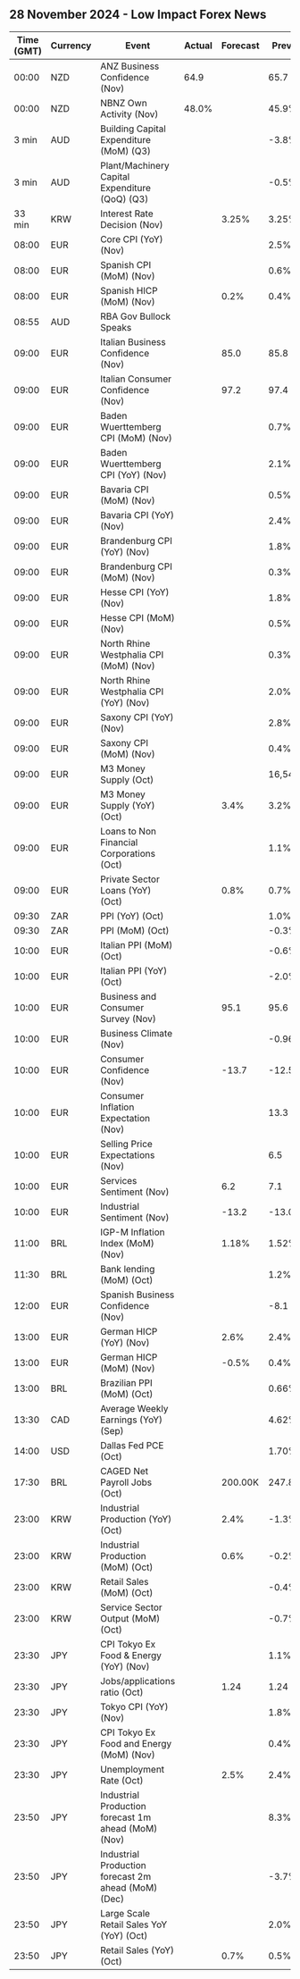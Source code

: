 ## 28 November 2024 - Low Impact Forex News

| Time (GMT) | Currency | Event | Actual | Forecast | Previous |
|------|----------|-------|--------|----------|----------|
| 00:00 | NZD | ANZ Business Confidence (Nov) | 64.9 |  | 65.7 |
| 00:00 | NZD | NBNZ Own Activity (Nov) | 48.0% |  | 45.9% |
| 3 min | AUD | Building Capital Expenditure (MoM) (Q3) |  |  | -3.8% |
| 3 min | AUD | Plant/Machinery Capital Expenditure (QoQ) (Q3) |  |  | -0.5% |
| 33 min | KRW | Interest Rate Decision (Nov) |  | 3.25% | 3.25% |
| 08:00 | EUR | Core CPI (YoY) (Nov) |  |  | 2.5% |
| 08:00 | EUR | Spanish CPI (MoM) (Nov) |  |  | 0.6% |
| 08:00 | EUR | Spanish HICP (MoM) (Nov) |  | 0.2% | 0.4% |
| 08:55 | AUD | RBA Gov Bullock Speaks |  |  |  |
| 09:00 | EUR | Italian Business Confidence (Nov) |  | 85.0 | 85.8 |
| 09:00 | EUR | Italian Consumer Confidence (Nov) |  | 97.2 | 97.4 |
| 09:00 | EUR | Baden Wuerttemberg CPI (MoM) (Nov) |  |  | 0.7% |
| 09:00 | EUR | Baden Wuerttemberg CPI (YoY) (Nov) |  |  | 2.1% |
| 09:00 | EUR | Bavaria CPI (MoM) (Nov) |  |  | 0.5% |
| 09:00 | EUR | Bavaria CPI (YoY) (Nov) |  |  | 2.4% |
| 09:00 | EUR | Brandenburg CPI (YoY) (Nov) |  |  | 1.8% |
| 09:00 | EUR | Brandenburg CPI (MoM) (Nov) |  |  | 0.3% |
| 09:00 | EUR | Hesse CPI (YoY) (Nov) |  |  | 1.8% |
| 09:00 | EUR | Hesse CPI (MoM) (Nov) |  |  | 0.5% |
| 09:00 | EUR | North Rhine Westphalia CPI (MoM) (Nov) |  |  | 0.3% |
| 09:00 | EUR | North Rhine Westphalia CPI (YoY) (Nov) |  |  | 2.0% |
| 09:00 | EUR | Saxony CPI (YoY) (Nov) |  |  | 2.8% |
| 09:00 | EUR | Saxony CPI (MoM) (Nov) |  |  | 0.4% |
| 09:00 | EUR | M3 Money Supply (Oct) |  |  | 16,548.7B |
| 09:00 | EUR | M3 Money Supply (YoY) (Oct) |  | 3.4% | 3.2% |
| 09:00 | EUR | Loans to Non Financial Corporations (Oct) |  |  | 1.1% |
| 09:00 | EUR | Private Sector Loans (YoY) (Oct) |  | 0.8% | 0.7% |
| 09:30 | ZAR | PPI (YoY) (Oct) |  |  | 1.0% |
| 09:30 | ZAR | PPI (MoM) (Oct) |  |  | -0.3% |
| 10:00 | EUR | Italian PPI (MoM) (Oct) |  |  | -0.6% |
| 10:00 | EUR | Italian PPI (YoY) (Oct) |  |  | -2.0% |
| 10:00 | EUR | Business and Consumer Survey (Nov) |  | 95.1 | 95.6 |
| 10:00 | EUR | Business Climate (Nov) |  |  | -0.96 |
| 10:00 | EUR | Consumer Confidence (Nov) |  | -13.7 | -12.5 |
| 10:00 | EUR | Consumer Inflation Expectation (Nov) |  |  | 13.3 |
| 10:00 | EUR | Selling Price Expectations (Nov) |  |  | 6.5 |
| 10:00 | EUR | Services Sentiment (Nov) |  | 6.2 | 7.1 |
| 10:00 | EUR | Industrial Sentiment (Nov) |  | -13.2 | -13.0 |
| 11:00 | BRL | IGP-M Inflation Index (MoM) (Nov) |  | 1.18% | 1.52% |
| 11:30 | BRL | Bank lending (MoM) (Oct) |  |  | 1.2% |
| 12:00 | EUR | Spanish Business Confidence (Nov) |  |  | -8.1 |
| 13:00 | EUR | German HICP (YoY) (Nov) |  | 2.6% | 2.4% |
| 13:00 | EUR | German HICP (MoM) (Nov) |  | -0.5% | 0.4% |
| 13:00 | BRL | Brazilian PPI (MoM) (Oct) |  |  | 0.66% |
| 13:30 | CAD | Average Weekly Earnings (YoY) (Sep) |  |  | 4.62% |
| 14:00 | USD | Dallas Fed PCE (Oct) |  |  | 1.70% |
| 17:30 | BRL | CAGED Net Payroll Jobs (Oct) |  | 200.00K | 247.82K |
| 23:00 | KRW | Industrial Production (YoY) (Oct) |  | 2.4% | -1.3% |
| 23:00 | KRW | Industrial Production (MoM) (Oct) |  | 0.6% | -0.2% |
| 23:00 | KRW | Retail Sales (MoM) (Oct) |  |  | -0.4% |
| 23:00 | KRW | Service Sector Output (MoM) (Oct) |  |  | -0.7% |
| 23:30 | JPY | CPI Tokyo Ex Food & Energy (YoY) (Nov) |  |  | 1.1% |
| 23:30 | JPY | Jobs/applications ratio (Oct) |  | 1.24 | 1.24 |
| 23:30 | JPY | Tokyo CPI (YoY) (Nov) |  |  | 1.8% |
| 23:30 | JPY | CPI Tokyo Ex Food and Energy (MoM) (Nov) |  |  | 0.4% |
| 23:30 | JPY | Unemployment Rate (Oct) |  | 2.5% | 2.4% |
| 23:50 | JPY | Industrial Production forecast 1m ahead (MoM) (Nov) |  |  | 8.3% |
| 23:50 | JPY | Industrial Production forecast 2m ahead (MoM) (Dec) |  |  | -3.7% |
| 23:50 | JPY | Large Scale Retail Sales YoY (YoY) (Oct) |  |  | 2.0% |
| 23:50 | JPY | Retail Sales (YoY) (Oct) |  | 0.7% | 0.5% |
